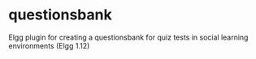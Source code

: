# questionsbank
Elgg plugin for creating a questionsbank for quiz tests in social learning environments (Elgg 1.12)

